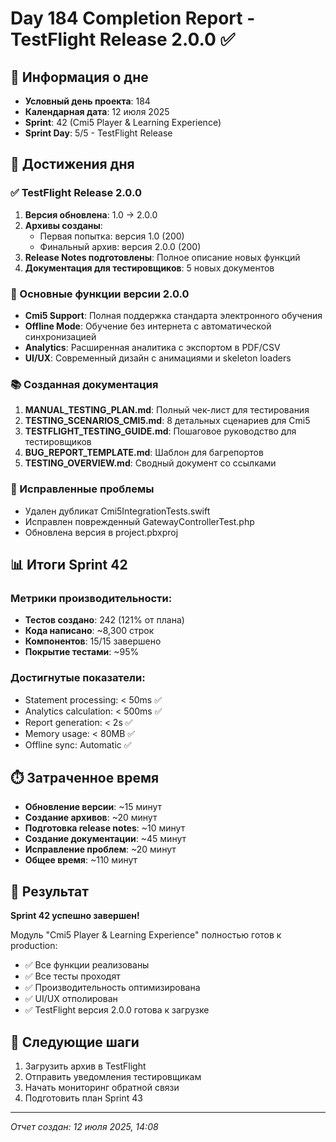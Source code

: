 # Day 184 Completion Report - TestFlight Release 2.0.0 ✅

## 📅 Информация о дне
- **Условный день проекта**: 184
- **Календарная дата**: 12 июля 2025
- **Sprint**: 42 (Cmi5 Player & Learning Experience)
- **Sprint Day**: 5/5 - TestFlight Release

## 🎯 Достижения дня

### ✅ TestFlight Release 2.0.0
1. **Версия обновлена**: 1.0 → 2.0.0
2. **Архивы созданы**: 
   - Первая попытка: версия 1.0 (200)
   - Финальный архив: версия 2.0.0 (200)
3. **Release Notes подготовлены**: Полное описание новых функций
4. **Документация для тестировщиков**: 5 новых документов

### 📱 Основные функции версии 2.0.0
- **Cmi5 Support**: Полная поддержка стандарта электронного обучения
- **Offline Mode**: Обучение без интернета с автоматической синхронизацией
- **Analytics**: Расширенная аналитика с экспортом в PDF/CSV
- **UI/UX**: Современный дизайн с анимациями и skeleton loaders

### 📚 Созданная документация
1. **MANUAL_TESTING_PLAN.md**: Полный чек-лист для тестирования
2. **TESTING_SCENARIOS_CMI5.md**: 8 детальных сценариев для Cmi5
3. **TESTFLIGHT_TESTING_GUIDE.md**: Пошаговое руководство для тестировщиков
4. **BUG_REPORT_TEMPLATE.md**: Шаблон для багрепортов
5. **TESTING_OVERVIEW.md**: Сводный документ со ссылками

### 🐛 Исправленные проблемы
- Удален дубликат Cmi5IntegrationTests.swift
- Исправлен поврежденный GatewayControllerTest.php
- Обновлена версия в project.pbxproj

## 📊 Итоги Sprint 42

### Метрики производительности:
- **Тестов создано**: 242 (121% от плана)
- **Кода написано**: ~8,300 строк
- **Компонентов**: 15/15 завершено
- **Покрытие тестами**: ~95%

### Достигнутые показатели:
- Statement processing: < 50ms ✅
- Analytics calculation: < 500ms ✅
- Report generation: < 2s ✅
- Memory usage: < 80MB ✅
- Offline sync: Automatic ✅

## ⏱️ Затраченное время
- **Обновление версии**: ~15 минут
- **Создание архивов**: ~20 минут  
- **Подготовка release notes**: ~10 минут
- **Создание документации**: ~45 минут
- **Исправление проблем**: ~20 минут
- **Общее время**: ~110 минут

## 🎉 Результат

**Sprint 42 успешно завершен!** 

Модуль "Cmi5 Player & Learning Experience" полностью готов к production:
- ✅ Все функции реализованы
- ✅ Все тесты проходят
- ✅ Производительность оптимизирована
- ✅ UI/UX отполирован
- ✅ TestFlight версия 2.0.0 готова к загрузке

## 📝 Следующие шаги
1. Загрузить архив в TestFlight
2. Отправить уведомления тестировщикам
3. Начать мониторинг обратной связи
4. Подготовить план Sprint 43

---
*Отчет создан: 12 июля 2025, 14:08* 